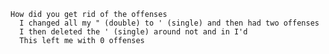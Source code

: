     How did you get rid of the offenses
      I changed all my " (double) to ' (single) and then had two offenses
      I then deleted the ' (single) around not and in I'd
      This left me with 0 offenses
